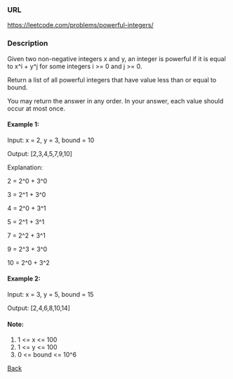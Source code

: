 ### URL

https://leetcode.com/problems/powerful-integers/
### Description
Given two non-negative integers x and y, an integer is powerful if it is equal to x^i + y^j for some integers i >= 0 and j >= 0.

Return a list of all powerful integers that have value less than or equal to bound.

You may return the answer in any order.  In your answer, each value should occur at most once.

 
#### Example 1:
Input: x = 2, y = 3, bound = 10

Output: [2,3,4,5,7,9,10]

Explanation: 

2 = 2^0 + 3^0

3 = 2^1 + 3^0

4 = 2^0 + 3^1

5 = 2^1 + 3^1

7 = 2^2 + 3^1

9 = 2^3 + 3^0

10 = 2^0 + 3^2

#### Example 2:

 
Input: x = 3, y = 5, bound = 15

Output: [2,4,6,8,10,14]

 

 
 
#### Note:

1. 1 <= x <= 100
2. 1 <= y <= 100
3. 0 <= bound <= 10^6

[Back](readme.md)